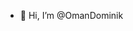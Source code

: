 - 👋 Hi, I’m @OmanDominik

<!---
OmanDominik/OmanDominik is a ✨ special ✨ repository because its `README.md` (this file) appears on your GitHub profile.
You can click the Preview link to take a look at your changes.
--->
